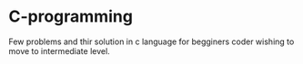 # C-programming
Few problems and thir solution in c language for begginers coder wishing to move to intermediate level.

